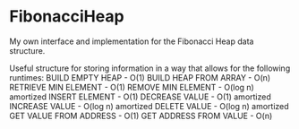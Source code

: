 # FibonacciHeap
My own interface and implementation for the Fibonacci Heap data structure.

Useful structure for storing information in a way that allows for the following runtimes:
    BUILD EMPTY HEAP - O(1)
    BUILD HEAP FROM ARRAY - O(n)
    RETRIEVE MIN ELEMENT - O(1)
    REMOVE MIN ELEMENT - O(log n) amortized
    INSERT ELEMENT - O(1)
    DECREASE VALUE - O(1) amortized
    INCREASE VALUE - O(log n) amortized
    DELETE VALUE - O(log n) amortized
    GET VALUE FROM ADDRESS - O(1)
    GET ADDRESS FROM VALUE - O(n)
